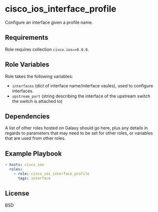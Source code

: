 cisco_ios_interface_profile
=========

Configure an interface given a profile name.

Requirements
------------

Role requires collection `cisco.ios=>8.0.0`.

Role Variables
--------------

Role takes the following variables:

- `interfaces` (dict of interface name/interface vaules), used to configure interfaces.
- `upstream_port` (string describing the interface of the upstream switch the switch is attached to)

Dependencies
------------

A list of other roles hosted on Galaxy should go here, plus any details in regards to parameters that may need to be set for other roles, or variables that are used from other roles.

Example Playbook
----------------

```yaml
- hosts: cisco_ios
  roles:
    - role: cisco_ios_interface_profile
      tags: interface
```

License
-------

BSD

